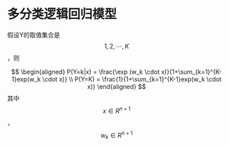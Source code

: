 # 多分类逻辑回归模型

假设Y的取值集合是$${1, 2, \cdots, K}$$，则  

$$
\begin{aligned}
P(Y=k|x) = \frac{\exp (w_k \cdot x)}{1+\sum_{k=1}^{K-1}exp(w_k \cdot x)}  \\
P(Y=K) = \frac{1}{1+\sum_{k=1}^{K-1}exp(w_k \cdot x)}
\end{aligned}
$$
其中$$x \in R^{n+1}$$，$$w_k \in R^{n+1}$$